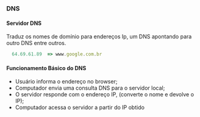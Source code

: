 ### DNS

#### Servidor DNS

Traduz os nomes de domínio para endereços Ip, um DNS apontando para outro DNS entre outros.

```js
  64.69.61.89  => www.google.com.br
```

#### Funcionamento Básico do DNS

- Usuário informa o endereço no browser;
- Computador envia uma consulta DNS para o servidor local;
- O servidor responde com o endereço IP, (converte o nome e devolve o IP);
- Computador acessa o servidor a partir do IP obtido
